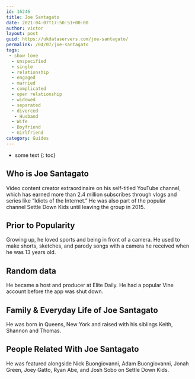 ```yaml
---
id: 16246
title: Joe Santagato
date: 2021-04-07T17:50:51+00:00
author: victor
layout: post
guid: https://ukdataservers.com/joe-santagato/
permalink: /04/07/joe-santagato
tags:
 - show love
  - unspecified
  - single
  - relationship
  - engaged
  - married
  - complicated
  - open relationship
  - widowed
  - separated
  - divorced
   - Husband
  - Wife
  - Boyfriend
  - Girlfriend
category: Guides
---
```


* some text
{: toc}


## Who is Joe Santagato



Video content creator extraordinaire on his self-titled YouTube channel, which has earned more than 2.4 million subscribes through vlogs and series like &#8220;Idiots of the Internet.&#8221; He was also part of the popular channel Settle Down Kids until leaving the group in 2015. 

                
                
                
## Prior to Popularity



Growing up, he loved sports and being in front of a camera. He used to make shorts, sketches, and parody songs with a camera he received when he was 13 years old. 

                
                
                
## Random data



He became a host and producer at Elite Daily. He had a popular Vine account before the app was shut down. 

                
                
                
## Family & Everyday Life of Joe Santagato



He was born in Queens, New York and raised with his siblings Keith, Shannon and Thomas. 

                
                
                
## People Related With Joe Santagato



He was featured alongside Nick Buongiovanni, Adam Buongiovanni, Jonah Green, Joey Gatto, Ryan Abe, and Josh Sobo on Settle Down Kids. 

                
              
            
          
          
          